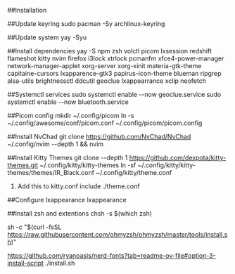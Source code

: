##Installation

##Update keyring
sudo pacman -Sy archlinux-keyring

##Update system
yay -Syu

##Install dependencies
yay -S npm zsh volctl picom lxsession redshift flameshot kitty nvim firefox i3lock xtrlock pcmanfm xfce4-power-manager network-manager-applet xorg-server xorg-xinit materia-gtk-theme capitaine-cursors lxapparence-gtk3 papirus-icon-theme blueman ripgrep alsa-utils brightnessctl ddcutil geoclue lxappearrance xclip neofetch 

##Systemctl services
sudo systemctl enable --now geoclue.service
sudo systemctl enable --now bluetooth.service

##Picom config
mkdir ~/.config/picom
ln -s ~/.config/awesome/conf/picom.conf ~/.config/picom/picom.config

##Install NvChad
git clone https://github.com/NvChad/NvChad ~/.config/nvim --depth 1 && nvim

##Install Kitty Themes
git clone --depth 1 https://github.com/dexpota/kitty-themes.git ~/.config/kitty/kitty-themes
ln -sf ~/.config/kitty/kitty-themes/themes/IR_Black.conf ~/.config/kitty/theme.conf

1. Add this to kitty.conf
include ./theme.conf

##Configure lxappearance
lxappearance

##Install zsh and extentions
chsh -s $(which zsh)

sh -c "$(curl -fsSL https://raw.githubusercontent.com/ohmyzsh/ohmyzsh/master/tools/install.sh)"

https://github.com/ryanoasis/nerd-fonts?tab=readme-ov-file#option-3-install-script
./install.sh
